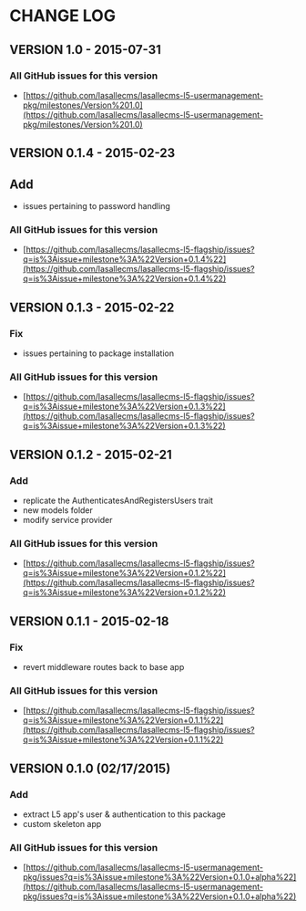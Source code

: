 # CHANGE LOG

## VERSION 1.0 - 2015-07-31

### All GitHub issues for this version
* [https://github.com/lasallecms/lasallecms-l5-usermanagement-pkg/milestones/Version%201.0](https://github.com/lasallecms/lasallecms-l5-usermanagement-pkg/milestones/Version%201.0)


## VERSION 0.1.4 - 2015-02-23

## Add
* issues pertaining to password handling

### All GitHub issues for this version
* [https://github.com/lasallecms/lasallecms-l5-flagship/issues?q=is%3Aissue+milestone%3A%22Version+0.1.4%22](https://github.com/lasallecms/lasallecms-l5-flagship/issues?q=is%3Aissue+milestone%3A%22Version+0.1.4%22)


## VERSION 0.1.3 - 2015-02-22

### Fix
* issues pertaining to package installation

### All GitHub issues for this version
* [https://github.com/lasallecms/lasallecms-l5-flagship/issues?q=is%3Aissue+milestone%3A%22Version+0.1.3%22](https://github.com/lasallecms/lasallecms-l5-flagship/issues?q=is%3Aissue+milestone%3A%22Version+0.1.3%22)


## VERSION 0.1.2 - 2015-02-21

### Add
* replicate the AuthenticatesAndRegistersUsers trait 
* new models folder
* modify service provider

### All GitHub issues for this version
* [https://github.com/lasallecms/lasallecms-l5-flagship/issues?q=is%3Aissue+milestone%3A%22Version+0.1.2%22](https://github.com/lasallecms/lasallecms-l5-flagship/issues?q=is%3Aissue+milestone%3A%22Version+0.1.2%22)


## VERSION 0.1.1 - 2015-02-18

### Fix
* revert middleware routes back to base app

### All GitHub issues for this version
* [https://github.com/lasallecms/lasallecms-l5-flagship/issues?q=is%3Aissue+milestone%3A%22Version+0.1.1%22](https://github.com/lasallecms/lasallecms-l5-flagship/issues?q=is%3Aissue+milestone%3A%22Version+0.1.1%22)


## VERSION 0.1.0 (02/17/2015)

### Add
* extract L5 app's user & authentication to this package
* custom skeleton app

### All GitHub issues for this version
* [https://github.com/lasallecms/lasallecms-l5-usermanagement-pkg/issues?q=is%3Aissue+milestone%3A%22Version+0.1.0+alpha%22](https://github.com/lasallecms/lasallecms-l5-usermanagement-pkg/issues?q=is%3Aissue+milestone%3A%22Version+0.1.0+alpha%22)




